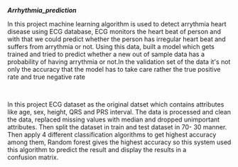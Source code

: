 <b><i>Arrhythmia_prediction</b></i>
<br>
<p>In this project machine learning algorithm is used to detect arrythmia heart disease using ECG database, ECG monitors the heart beat of person and with that we could predict whether the person has irregular heart beat and suffers from arrythmia or not. 
 Using this data, built a model which gets trained and tried to predict whether a new out of sample data has a probability of having arrythmia or not.In the validation set of the data it's not only the accuracy that the model has to take care rather the true positive rate and true negative rate</p>
 
 <br>
 <p>In this project ECG dataset as the original datset which contains attributes like age, sex, height, QRS and PRS interval. The data is processed and clean the data, replaced missing values with median and dropped unimportant attributes. Then split the dataset in train and test dataset in 70- 30 manner. Then apply 4 different classification algorithms to get highest accuracy among them, Random forest gives the highest accuracy so this system used this algorithm to predict the result and display the results in a confusion matrix.</p>
